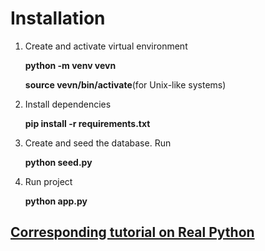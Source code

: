 <h1>Installation</h1>
<p>
    <ol>
        <li>Create and activate virtual environment
            <p><strong>python -m venv vevn</strong></p>
            <p><strong>source vevn/bin/activate</strong>(for Unix-like systems)</p>
        </li>
        <li>
            Install dependencies
            <p><strong>pip install -r requirements.txt</strong></p>
        </li>
        <li>
            Create and seed the database. Run
            <p><strong>python seed.py</strong></p>
        </li>
        <li>
            Run project
            <p><strong>python app.py</strong></p>
        </li>
    </ol>
</p>

<h2><a href='https://realpython.com/flask-connexion-rest-api/'>Corresponding tutorial on Real Python</a></h2>